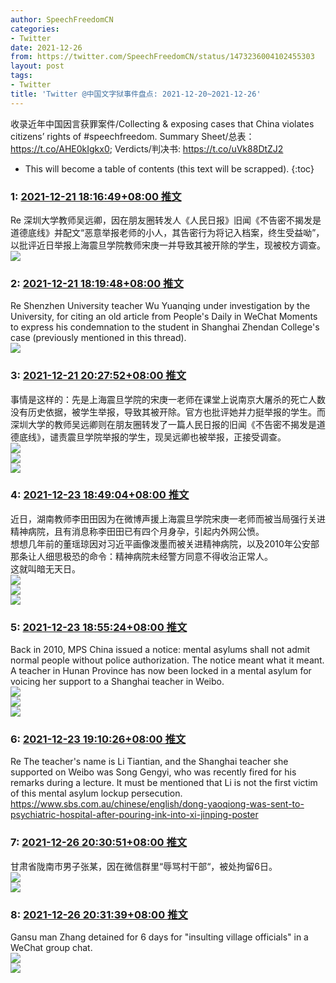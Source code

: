 ```yaml
---
author: SpeechFreedomCN
categories:
- Twitter
date: 2021-12-26
from: https://twitter.com/SpeechFreedomCN/status/1473236004102455303
layout: post
tags:
- Twitter
title: 'Twitter @中国文字狱事件盘点: 2021-12-20~2021-12-26'
---
```


收录近年中国因言获罪案件/Collecting & exposing cases that China violates citizens’ rights of #speechfreedom. Summary Sheet/总表：https://t.co/AHE0kIgkx0; Verdicts/判决书: https://t.co/uVk88DtZJ2 

* This will become a table of contents (this text will be scrapped).
{:toc}

### 1: [2021-12-21 18:16:49+08:00 推文](https://twitter.com/SpeechFreedomCN/status/1473236004102455303)

Re 深圳大学教师吴远卿，因在朋友圈转发人《人民日报》旧闻《不告密不揭发是道德底线》并配文“恶意举报老师的小人，其告密行为将记入档案，终生受益呦”，以批评近日举报上海震旦学院教师宋庚一并导致其被开除的学生，现被校方调查。<br><img style="" src="https://pbs.twimg.com/media/FHH60fBWUAAqKrV?format=jpg&name=orig" referrerpolicy="no-referrer">

### 2: [2021-12-21 18:19:48+08:00 推文](https://twitter.com/SpeechFreedomCN/status/1473236755310694405)

Re Shenzhen University teacher Wu Yuanqing under investigation by the University, for citing an old article from People's Daily in WeChat Moments to express his condemnation to the student in Shanghai Zhendan College's case (previously mentioned in this thread).<br><img style="" src="https://pbs.twimg.com/media/FHH8Yz8XwAMUe2X?format=jpg&name=orig" referrerpolicy="no-referrer">

### 3: [2021-12-21 20:27:52+08:00 推文](https://twitter.com/SpeechFreedomCN/status/1473268982690074625)

事情是这样的：先是上海震旦学院的宋庚一老师在课堂上说南京大屠杀的死亡人数没有历史依据，被学生举报，导致其被开除。官方也批评她并力挺举报的学生。而深圳大学的教师吴远卿则在朋友圈转发了一篇人民日报的旧闻《不告密不揭发是道德底线》，谴责震旦学院举报的学生，现吴远卿也被举报，正接受调查。<br><img style src="https://pbs.twimg.com/media/FHIZYD-XIAE_QsH?format=jpg&name=orig" referrerpolicy="no-referrer"><br><img style src="https://pbs.twimg.com/media/FHIZi-QWUAUNk2V?format=png&name=orig" referrerpolicy="no-referrer"><br><img style src="https://pbs.twimg.com/media/FHIZlmgXoAQfa-9?format=jpg&name=orig" referrerpolicy="no-referrer">

### 4: [2021-12-23 18:49:04+08:00 推文](https://twitter.com/SpeechFreedomCN/status/1473968894872330242)

近日，湖南教师李田田因为在微博声援上海震旦学院宋庚一老师而被当局强行关进精神病院，且有消息称李田田已有四个月身孕，引起内外网公愤。<br>想想几年前的董瑶琼因对习近平画像泼墨而被关进精神病院，以及2010年公安部那条让人细思极恐的命令：精神病院未经警方同意不得收治正常人。<br>这就叫暗无天日。<br><img style="" src="https://pbs.twimg.com/media/FHSUh2yWYAIHKnT?format=jpg&name=orig" referrerpolicy="no-referrer"><br><img style="" src="https://pbs.twimg.com/media/FHSVQJiXoAgUggf?format=jpg&name=orig" referrerpolicy="no-referrer"><br><img style="" src="https://pbs.twimg.com/media/FHSWauFXoAMbp0R?format=jpg&name=orig" referrerpolicy="no-referrer">

### 5: [2021-12-23 18:55:24+08:00 推文](https://twitter.com/SpeechFreedomCN/status/1473970490851086339)

Back in 2010, MPS China issued a notice: mental asylums shall not admit normal people without police authorization. The notice meant what it meant. A teacher in Hunan Province has now been locked in a mental asylum for voicing her support to a Shanghai teacher in Weibo.<br><img style src="https://pbs.twimg.com/media/FHSXDzLWQAAszn9?format=jpg&name=orig" referrerpolicy="no-referrer"><br><img style src="https://pbs.twimg.com/media/FHSXForXEAs5MPf?format=jpg&name=orig" referrerpolicy="no-referrer"><br><img style src="https://pbs.twimg.com/media/FHSXHfWXIAIgHy3?format=jpg&name=orig" referrerpolicy="no-referrer">

### 6: [2021-12-23 19:10:26+08:00 推文](https://twitter.com/SpeechFreedomCN/status/1473974272037109763)

Re The teacher's name is Li Tiantian, and the Shanghai teacher she supported on Weibo was Song Gengyi, who was recently fired for his remarks during a lecture. It must be mentioned that Li is not the first victim of this mental asylum lockup persecution. <a href="https://www.sbs.com.au/chinese/english/dong-yaoqiong-was-sent-to-psychiatric-hospital-after-pouring-ink-into-xi-jinping-poster" target="_blank" rel="noopener noreferrer">https://www.sbs.com.au/chinese/english/dong-yaoqiong-was-sent-to-psychiatric-hospital-after-pouring-ink-into-xi-jinping-poster</a>

### 7: [2021-12-26 20:30:51+08:00 推文](https://twitter.com/SpeechFreedomCN/status/1475081675428216835)

甘肃省陇南市男子张某，因在微信群里“辱骂村干部“，被处拘留6日。<br><img style="" src="https://pbs.twimg.com/media/FHiKw3oXsAMwokP?format=jpg&name=orig" referrerpolicy="no-referrer"><br><img style="" src="https://pbs.twimg.com/media/FHiKyBuWUAQEJLN?format=jpg&name=orig" referrerpolicy="no-referrer">

### 8: [2021-12-26 20:31:39+08:00 推文](https://twitter.com/SpeechFreedomCN/status/1475081875840552963)

Gansu man Zhang detained for 6 days for "insulting village officials" in a WeChat group chat.<br><img style src="https://pbs.twimg.com/media/FHiK_zrXsAEnQ6c?format=jpg&name=orig" referrerpolicy="no-referrer"><br><img style src="https://pbs.twimg.com/media/FHiLAxtXIAAw8Hu?format=jpg&name=orig" referrerpolicy="no-referrer">

